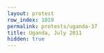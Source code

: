 ```yaml
---
layout: protest
row_index: 1019
permalink: protests/uganda-37
title: Uganda, July 2011
hidden: true
---
```

